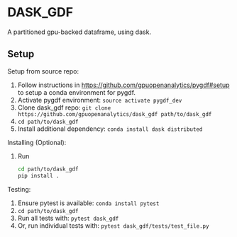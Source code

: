 # DASK_GDF

A partitioned gpu-backed dataframe, using dask.

## Setup

Setup from source repo:

1. Follow instructions in https://github.com/gpuopenanalytics/pygdf#setup to setup
   a conda environment for pygdf.
1. Activate pygdf environment: `source activate pygdf_dev`
1. Clone dask_gdf repo: `git clone https://github.com/gpuopenanalytics/dask_gdf path/to/dask_gdf`
1. `cd path/to/dask_gdf`
1. Install additional dependency: `conda install dask distributed`

Installing (Optional):
1. Run
   ```bash
   cd path/to/dask_gdf
   pip install .
   ```

Testing:
1. Ensure pytest is available: `conda install pytest`
1. `cd path/to/dask_gdf`
1. Run all tests with: `pytest dask_gdf`
1. Or, run individual tests with: `pytest dask_gdf/tests/test_file.py`

